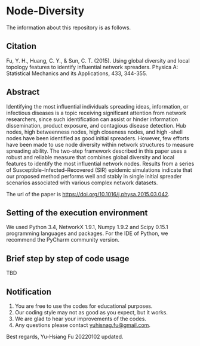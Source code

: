 # Node-Diversity
The information about this repository is as follows.

## Citation
Fu, Y. H., Huang, C. Y., & Sun, C. T. (2015). Using global diversity and local topology features to identify influential network spreaders. Physica A: Statistical Mechanics and its Applications, 433, 344-355.

## Abstract
Identifying the most influential individuals spreading ideas, information, or infectious diseases is a topic receiving significant attention from network researchers, since such identification can assist or hinder information dissemination, product exposure, and contagious disease detection. Hub nodes, high betweenness nodes, high closeness nodes, and high -shell nodes have been identified as good initial spreaders. However, few efforts have been made to use node diversity within network structures to measure spreading ability. The two-step framework described in this paper uses a robust and reliable measure that combines global diversity and local features to identify the most influential network nodes. Results from a series of Susceptible–Infected–Recovered (SIR) epidemic simulations indicate that our proposed method performs well and stably in single initial spreader scenarios associated with various complex network datasets.

The url of the paper is https://doi.org/10.1016/j.physa.2015.03.042.

## Setting of the execution environment
We used Python 3.4, NetworkX 1.9.1, Numpy 1.9.2 and Scipy 0.15.1 programming languages and packages. For the IDE of Python, we recommend the PyCharm community version.

## Brief step by step of code usage
TBD

## Notification
1. You are free to use the codes for educational purposes.
2. Our coding style may not as good as you expect, but it works.
3. We are glad to hear your improvements of the codes.
4. Any questions please contact yuhisnag.fu@gmail.com.

Best regards,
Yu-Hsiang Fu 20220102 updated.
